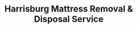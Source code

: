 ---
layout: location.njk
title: Harrisburg Mattress Removal & Disposal Service
description: Professional mattress removal in Harrisburg, PA. Next-day pickup  Licensed, insured, and eco-friendly serving Pennsylvania's state capital and government center along the Susquehanna River.
permalink: /mattress-removal/pennsylvania/harrisburg/
city: Harrisburg
state: Pennsylvania
stateSlug: pennsylvania
coordinates:
  lat: 40.2732
  lng: -76.8839
pricing:
  startingPrice: 125
  single: 125
  queen: 125
  king: 135
  boxSpring: 30
neighborhoods:
  - name: "Downtown Capitol District"
    zipCodes: ["17101"]
  - name: "Midtown"
    zipCodes: ["17102"]
  - name: "Uptown"
    zipCodes: ["17103"]
  - name: "Allison Hill"
    zipCodes: ["17104"]
  - name: "South Harrisburg"
    zipCodes: ["17104"]
  - name: "Riverfront District"
    zipCodes: ["17101"]
  - name: "Capitol Complex Area"
    zipCodes: ["17120"]
  - name: "Susquehanna Township"
    zipCodes: ["17109"]
  - name: "Penbrook"
    zipCodes: ["17103"]
  - name: "Progress"
    zipCodes: ["17109"]
  - name: "Colonial Park"
    zipCodes: ["17109"]
  - name: "Paxtang"
    zipCodes: ["17111"]
  - name: "West Harrisburg"
    zipCodes: ["17102"]
  - name: "East Harrisburg"
    zipCodes: ["17103"]
  - name: "Government District"
    zipCodes: ["17120"]
zipCodes: 
  - "17101"
  - "17102"
  - "17103"
  - "17104"
  - "17109"
  - "17120"
recyclingPartners:
  - "City of Harrisburg Public Works"
  - "Penn Waste"
  - "Dauphin County Solid Waste"
  - "Republic Services"
localRegulations: "Harrisburg provides weekly bulk item collection allowing one mattress or furniture piece per household per week through the City's Department of Public Works, collected as part of regular trash service divided into five collection zones. Residents must call 717-412-4320 for collection information and can use Recycle Coach to determine their specific zone schedule. As Pennsylvania's state capital with 50,099 residents and center of government operations, Harrisburg's waste management coordinates with state facility requirements, diverse housing stock from historic downtown districts to suburban developments, and the logistical challenges of serving both residential neighborhoods and government complex areas throughout the metropolitan region."
nearbyCities:
  - name: "Pittsburgh"
    distance: "170 miles"
    isSuburb: false
  - name: "Philadelphia"
    distance: "100 miles"
    isSuburb: false
reviews:
  count: 136
  featured:
    - reviewer: "Patricia D."
      rating: 5
      text: "State employee with tight schedule constraints - called for mattress pickup after buying new furniture. They coordinated perfectly around my work hours and handled everything professionally. Much faster than waiting for city pickup."
      neighborhood: "Capitol Complex Area"
    - reviewer: "James K."
      rating: 5
      text: "Renovation project left us with multiple old mattresses to dispose of. Fair pricing and they handled the narrow staircase in our historic home without any damage. Excellent service."
      neighborhood: "Downtown Capitol District"
    - reviewer: "Maria S."
      rating: 5
      text: "Moving across town and needed quick turnaround before new tenants arrived. Team showed up exactly on time and loaded everything efficiently. Saved us from rental complications."
      neighborhood: "Midtown"
faqs:
  - question: "How quickly can you remove mattresses in Harrisburg?"
    answer: "Next-day service throughout Harrisburg's neighborhoods, accommodating Pennsylvania state capital logistics and government district scheduling requirements."
  - question: "Do you serve all Harrisburg neighborhoods?"
    answer: "Complete coverage from Downtown Capitol District to Midtown, Allison Hill to Riverfront District, across all ZIP codes 17101-17120."
  - question: "What's included in your $125 Harrisburg pickup fee?"
    answer: "Base price covers pickup, loading, transportation, and eco-friendly recycling for one mattress. Box springs add $30 each."
  - question: "How does this compare to Harrisburg's city bulk pickup?"
    answer: "We eliminate the need to wait for your weekly collection zone schedule, avoid one-item-per-week limitations, and provide immediate scheduling without Public Works coordination."
  - question: "Can you coordinate with state government schedules?"
    answer: "Absolutely. We understand Pennsylvania state government timing, legislative session schedules, and Capitol complex access requirements for flexible service coordination."
  - question: "Do you handle historic district access challenges?"
    answer: "Yes, our teams are experienced with Harrisburg's historic downtown areas, narrow streets near the Susquehanna River, and varied building configurations throughout Pennsylvania's capital city."
  - question: "Are you licensed for waste removal in Dauphin County?"
    answer: "We maintain all required Pennsylvania and Dauphin County permits with comprehensive insurance, providing compliant disposal through our nationwide recycling network."
  - question: "What payment methods do you accept in Harrisburg?"
    answer: "All major credit cards, cash, and invoicing options for residents, state employees, and government contractors."
schema:
  "@type": "LocalBusiness"
  name: "A Bedder World Harrisburg"
  address:
    "@type": "PostalAddress"
    addressLocality: "Harrisburg"
    addressRegion: "PA"
    addressCountry: "US"
  geo:
    "@type": "GeoCoordinates" 
    latitude: 40.2732
    longitude: -76.8839
  telephone: "(720) 263-6094"
  priceRange: "$125-$180"
  aggregateRating:
    "@type": "AggregateRating"
    ratingValue: 4.9
    reviewCount: 136
pageContent:
  heroDescription: "Professional mattress removal serving Harrisburg with reliable next-day pickup  Part of our nationwide network that has recycled over 1 million mattresses, we provide licensed, insured service designed for Pennsylvania's state capital and government center along the Susquehanna River."
  
  aboutService: "Next-day mattress pickup at $125 designed for Harrisburg's unique position as Pennsylvania's state capital and government operations center. From state employees working in the Capitol Complex to families throughout Midtown's established neighborhoods and residents in the historic Downtown Capitol District, Harrisburg's 50,099 residents face distinct disposal challenges across this politically and administratively significant city. Rather than waiting for the city's weekly bulk collection limited to one item per household or coordinating with Public Works collection zones, our streamlined service handles everything through one simple appointment. Whether you live near the Pennsylvania State Capitol's government facilities, along the scenic Susquehanna River waterfront, or in diverse neighborhoods throughout Allison Hill and Uptown areas, we understand the practical needs of America's state capital cities with complex scheduling demands. Each collected mattress flows through our national recycling network that has processed over 1 million units, with 80% of materials recovered for manufacturing reuse - supporting the same efficiency and stewardship that characterizes Pennsylvania's government operations."

  serviceAreasIntro: "Professional mattress pickup serves all Harrisburg neighborhoods from Downtown Capitol District to Midtown, expertly coordinating with state government schedules and Susquehanna River access requirements. From Capitol Complex facilities to historic residential districts, our operations understand government city logistics and mixed-use development considerations. Service flexibility accommodates legislative session timing, government employee schedules, and the dynamic needs of Pennsylvania's administrative and political center."

  regulationsCompliance: "Our licensed service eliminates the complexity of Harrisburg's weekly bulk collection system requiring coordination with Public Works collection zones and one-item-per-household limitations. We handle all Dauphin County disposal requirements through one simple appointment, providing transparent pricing without collection zone scheduling or Public Works Department coordination."

  environmentalImpact: "Environmental stewardship aligns with Harrisburg's commitment to sustainable government operations and Susquehanna River conservation. Our mattress recycling initiative ensures 80% of collected materials avoid regional landfills, instead flowing into manufacturing processes that create new products. Steel springs support construction applications, foam components become padding for various projects, and textile materials gain new purpose through advanced processing. This responsible approach preserves the natural beauty of the Susquehanna River corridor while providing the state government community with disposal solutions that honor both administrative efficiency and environmental responsibility."

  howItWorksScheduling: "Flexible scheduling respects Harrisburg's government rhythms and state capital patterns, accommodating Pennsylvania legislative timing, state employee schedules, and the varied administrative needs of America's state capital cities."

  howItWorksService: "Licensed pickup teams understand government district access requirements and historic neighborhood logistics, handling all Dauphin County disposal requirements with state capital expertise and professional efficiency."

  howItWorksDisposal: "Each mattress connects to our nationwide recycling network's proven processing capabilities, where Pennsylvania's environmental standards guide component recovery through sustainable manufacturing partnerships that support the Commonwealth's conservation and governmental leadership."

  sidebarStats:
    mattressesRemoved: "1,820"
---